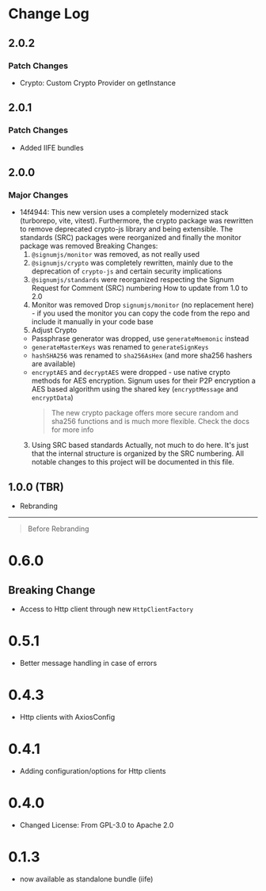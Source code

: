 # Change Log

## 2.0.2

### Patch Changes

- Crypto: Custom Crypto Provider on getInstance

## 2.0.1

### Patch Changes

- Added IIFE bundles

## 2.0.0

### Major Changes

- 14f4944: This new version uses a completely modernized stack (turborepo, vite, vitest). Furthermore, the crypto package was rewritten to remove deprecated crypto-js library and being extensible. The standards (SRC) packages were reorganized and finally the monitor package was removed
  Breaking Changes:
  1. `@signumjs/monitor` was removed, as not really used
  2. `@signumjs/crypto` was completely rewritten, mainly due to the deprecation of `crypto-js` and certain security implications
  3. `@signumjs/standards` were reorganized respecting the Signum Request for Comment (SRC) numbering
     How to update from 1.0 to 2.0
  4. Monitor was removed
     Drop `signumjs/monitor` (no replacement here) - if you used the monitor you can copy the code from the repo and include it manually in your code base
  5. Adjust Crypto
  - Passphrase generator was dropped, use `generateMnemonic` instead
  - `generateMasterKeys` was renamed to `generateSignKeys`
  - `hashSHA256` was renamed to `sha256AsHex` (and more sha256 hashers are available)
  - `encryptAES` and `decryptAES` were dropped - use native crypto methods for AES encryption. Signum uses for their P2P encryption a AES based algorithm using the shared key (`encryptMessage` and `encryptData`)
    > The new crypto package offers more secure random and sha256 functions and is much more flexible. Check the docs for more info
  3. Using SRC based standards
     Actually, not much to do here. It's just that the internal structure is organized by the SRC numbering.
     All notable changes to this project will be documented in this file.

## 1.0.0 (TBR)

- Rebranding

---

> Before Rebranding

# 0.6.0

## Breaking Change

- Access to Http client through new `HttpClientFactory`

# 0.5.1

- Better message handling in case of errors

# 0.4.3

- Http clients with AxiosConfig

# 0.4.1

- Adding configuration/options for Http clients

# 0.4.0

- Changed License: From GPL-3.0 to Apache 2.0

# 0.1.3

- now available as standalone bundle (iife)
